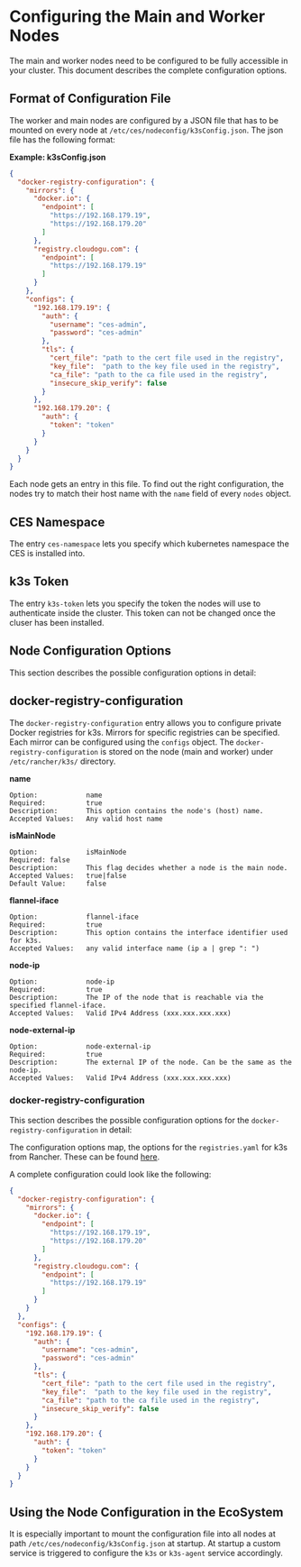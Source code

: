 # Configuring the Main and Worker Nodes

The main and worker nodes need to be configured to be fully accessible in your cluster. This document describes the
complete configuration options.

## Format of Configuration File

The worker and main nodes are configured by a JSON file that has to be mounted on every node
at `/etc/ces/nodeconfig/k3sConfig.json`. The json file has the following format:

**Example: k3sConfig.json**

```json
{
  "docker-registry-configuration": {
    "mirrors": {
      "docker.io": {
        "endpoint": [
          "https://192.168.179.19",
          "https://192.168.179.20"
        ]
      },
      "registry.cloudogu.com": {
        "endpoint": [
          "https://192.168.179.19"
        ]
      }
    },
    "configs": {
      "192.168.179.19": {
        "auth": {
          "username": "ces-admin",
          "password": "ces-admin"
        },
        "tls": {
          "cert_file": "path to the cert file used in the registry",
          "key_file":  "path to the key file used in the registry",
          "ca_file": "path to the ca file used in the registry",
          "insecure_skip_verify": false
        }
      },
      "192.168.179.20": {
        "auth": {
          "token": "token"
        }
      }
    }
  }
}
```

Each node gets an entry in this file. To find out the right configuration, the nodes
try to match their host name with the `name` field of every `nodes` object.

## CES Namespace

The entry `ces-namespace` lets you specify which kubernetes namespace the CES is installed into.

## k3s Token

The entry `k3s-token` lets you specify the token the nodes will use to authenticate inside the cluster.
This token can not be changed once the cluser has been installed.

## Node Configuration Options

This section describes the possible configuration options in detail:

## docker-registry-configuration

The `docker-registry-configuration` entry allows you to configure private Docker registries for k3s.
Mirrors for specific registries can be specified. Each mirror can be configured using the `configs` object.
The `docker-registry-configuration` is stored on the node (main and worker) under `/etc/rancher/k3s/` directory.

**name**

```
Option:            name
Required:          true
Description:       This option contains the node's (host) name.
Accepted Values:   Any valid host name
```

**isMainNode**

```
Option:            isMainNode
Required: false
Description:       This flag decides whether a node is the main node.
Accepted Values:   true|false
Default Value:     false
```

**flannel-iface**

```
Option:            flannel-iface
Required:          true
Description:       This option contains the interface identifier used for k3s.
Accepted Values:   any valid interface name (ip a | grep ": ")
```

**node-ip**

```
Option:            node-ip
Required:          true
Description:       The IP of the node that is reachable via the specified flannel-iface.
Accepted Values:   Valid IPv4 Address (xxx.xxx.xxx.xxx)
```

**node-external-ip**

```
Option:            node-external-ip
Required:          true
Description:       The external IP of the node. Can be the same as the node-ip.
Accepted Values:   Valid IPv4 Address (xxx.xxx.xxx.xxx)
```
### docker-registry-configuration
This section describes the possible configuration options for the `docker-registry-configuration` in detail:

The configuration options map, the options for the `registries.yaml` for k3s from Rancher.
These can be found [here](https://docs.k3s.io/installation/private-registry).

A complete configuration could look like the following:

```json
{
  "docker-registry-configuration": {
    "mirrors": {
      "docker.io": {
        "endpoint": [
          "https://192.168.179.19",
          "https://192.168.179.20"
        ]
      },
      "registry.cloudogu.com": {
        "endpoint": [
          "https://192.168.179.19"
        ]
      }
    }
  },
  "configs": {
    "192.168.179.19": {
      "auth": {
        "username": "ces-admin",
        "password": "ces-admin"
      },
      "tls": {
        "cert_file": "path to the cert file used in the registry",
        "key_file":  "path to the key file used in the registry",
        "ca_file": "path to the ca file used in the registry",
        "insecure_skip_verify": false
      }
    },
    "192.168.179.20": {
      "auth": {
        "token": "token"
      }
    }
  }
}
```

## Using the Node Configuration in the EcoSystem

It is especially important to mount the configuration file into all nodes at path `/etc/ces/nodeconfig/k3sConfig.json`
at startup. At startup a custom service is triggered to configure the `k3s` or `k3s-agent` service accordingly. 